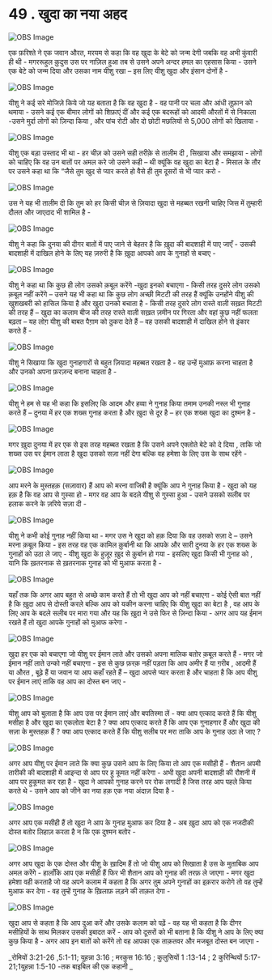 # 49 . खुदा का नया अहद 

![OBS Image](https://cdn.door43.org/obs/jpg/360px/obs-en-49-01.jpg)

एक फ़रिश्ते ने एक जवान औरत, मरयम से कहा कि वह खुदा के बेटे को जन्म देगी जबकि वह अभी कुंवारी ही थी - मगररूहुल क़ुदुस उस पर नाज़िल हुआ तब से उसने अपने अन्दर हमल का एहसास किया - उसने एक बेटे को जन्म दिया और उसका नाम यीशु रखा – इस लिए यीशु खुदा और इंसान दोनों है - 

![OBS Image](https://cdn.door43.org/obs/jpg/360px/obs-en-49-02.jpg)

यीशु ने कई सरे मोजिज़े किये जो यह बताता है कि वह खुदा है - वह पानी पर चला और आंधी तूफ़ान को थमाया - उसने कई एक बीमार लोगों को शिफ़ाएं दीं और कई एक बदरूहों को आदमी औरतों में से निकाला -उसने मुर्दा लोगों को ज़िन्दा किया , और पांच रोटी और दो छोटी मछलियों से 5,000 लोगों को खिलाया -  

![OBS Image](https://cdn.door43.org/obs/jpg/360px/obs-en-49-03.jpg)

यीशु एक बड़ा उस्ताद भी था - हर चीज़ को उसने सही तरीक़े से तालीम दी , सिखाया और समझाया - लोगों को चाहिए कि वह उन बातों पर अमल करे जो उसने कही – थी क्यूंकि वह खुदा का बेटा है - मिसाल के तौर पर उसने कहा था कि “जैसे तुम खुद से प्यार करते हो वैसे  ही तुम दूसरों से भी प्यार करो - 

![OBS Image](https://cdn.door43.org/obs/jpg/360px/obs-en-49-04.jpg)

उस ने यह भी तालीम दी कि तुम को हर किसी चीज़ से ज़ियादा खुदा से महब्बत रखनी चाहिए जिस में तुम्हारी दौलत और जाएदाद भी शामिल है -

![OBS Image](https://cdn.door43.org/obs/jpg/360px/obs-en-49-05.jpg)

यीशु ने कहा कि दुनया की दीगर बातों में पाए जाने से बेहतर है कि ख़ुदा की बादशाही में पाए जाएँ - उसकी बादशाही में दाखिल होने के लिए यह ज़रुरी है कि ख़ुदा आपको आप के गुनाहों से बचाए -   

![OBS Image](https://cdn.door43.org/obs/jpg/360px/obs-en-49-06.jpg)

यीशु ने कहा था कि कुछ ही लोग उसको क़बूल करेंगे -खुदा इनको बचाएगा - किसी तरह दुसरे लोग उसको क़बूल नहीं करेंगे – उसने यह भी कहा था कि कुछ लोग अच्छी मिटटी की तरह हैं क्यूंकि उनहोंने यीशु की  खुशखबरी को हासिल किया है और खुदा उनको बचाता है - किसी तरह दुसरे लोग रास्ते वाली सख़त मिटटी की  तरह हैं – खुदा का कलाम बीज की तरह रास्ते वाली सख़त ज़मीन पर गिरता और वहां कुछ नहीं फलता बढ़ता – यह लोग़ यीशु की बाबत पैग़ाम को ठुकरा देते हैं – वह उसकी बादशाही में दाखिल होने से इंकार करते हैं -    

![OBS Image](https://cdn.door43.org/obs/jpg/360px/obs-en-49-07.jpg)

यीशु ने सिखाया कि खुदा गुनाहगारों से बहुत ज़ियादा महब्बत रखता है - वह उन्हें मुआफ़ करना चाहता है और उनको अपना फ़रज़न्द बनाना चाहता है - 

![OBS Image](https://cdn.door43.org/obs/jpg/360px/obs-en-49-08.jpg)

यीशु ने हम से यह भी कहा कि इसलिए कि आदम और हव्वा ने गुनाह किया तमाम उनकी नस्ल भी गुनाह करते हैं – दुनया में हर एक शख्स गुनाह करता है और ख़ुदा से दूर है – हर एक शख्स खुदा का दुश्मन है -

![OBS Image](https://cdn.door43.org/obs/jpg/360px/obs-en-49-09.jpg)

मगर ख़ुदा दुनया में हर एक से इस तरह महब्बत रखता   है कि उसने अपने एक्लोते बेटे को दे दिया , ताकि जो शख्स उस पर ईमान लाता है खुदा उसको सज़ा नहीं देगा बल्कि वह हमेशा के लिए उस के साथ रहेंगे -

![OBS Image](https://cdn.door43.org/obs/jpg/360px/obs-en-49-10.jpg)

आप मरने के मुस्तहक़ (सज़ावार) हैं आप को मरना वाजिबी है क्यूंकि आप ने गुनाह किया है - खुदा को यह हक़ है कि वह आप से गुस्सा हो - मगर वह आप के बदले यीशु से गुस्सा हुआ - उसने उसको सलीब पर हलाक करने के ज़रिये सज़ा दी -  

![OBS Image](https://cdn.door43.org/obs/jpg/360px/obs-en-49-11.jpg)

यीशु ने कभी कोई गुनाह नहीं किया था - मगर उस ने खुदा को हक़ दिया कि वह उसको सज़ा दे – उसने मरना क़बूल किया - इस तरह वह एक कामिल क़ुर्बानी था कि आपके और सारी दुनया के हर एक शख्स के गुनाहों को उठा ले जाए - यीशु खुदा के हुज़ूर ख़ुद से क़ुर्बान हो गया - इसलिए खुदा किसी भी गुनाह को , यानि कि ख़तरनाक से ख़तरनाक गुनाह को भी मुआफ करता है - 

![OBS Image](https://cdn.door43.org/obs/jpg/360px/obs-en-49-12.jpg)

यहाँ तक कि अगर आप बहुत से अच्छे काम करते हैं तो भी खुदा आप को नहीं बचाएगा - कोई ऐसी बात नहीं है कि ख़ुदा आप से दोस्ती करले बल्कि आप को यकीन करना चाहिए कि यीशु खुदा का बेटा है , वह आप के लिए आप के बदले सलीब पर मारा गया और यह कि ख़ुदा ने उसे फिर से ज़िन्दा किया - अगर आप यह ईमान रखते हैं तो खुदा आपके गुनाहों को मुआफ करेगा -  

![OBS Image](https://cdn.door43.org/obs/jpg/360px/obs-en-49-13.jpg)

खुदा हर एक को बचाएगा जो यीशु पर ईमान लाते और उसको अपना मालिक बतोर क़बूल करते हैं - मगर जो ईमान नहीं लाते उन्को नहीं बचाएगा - इस से कुछ फ़रक़ नहीं पड़ता कि आप अमीर हैं या ग़रीब , आदमी हैं या औरत , बूढ़े हैं या जवान या आप कहाँ रहते हैं – खुदा आपसे प्यार करता है और चाहता है कि आप यीशु पर ईमान लाएं ताकि वह आप का दोस्त बन जाए -  

![OBS Image](https://cdn.door43.org/obs/jpg/360px/obs-en-49-14.jpg)

यीशु आप को बुलाता है कि आप उस पर ईमान लाएं और बपतिस्मा लें - क्या आप एत्काद करते हैं कि यीशु मसीहा है और खुदा का एकलोता बेटा है ? क्या आप एत्काद करते हैं कि आप एक गुनाहगार हैं और खुदा की  सज़ा के मुस्तहक़ हैं ? क्या आप एत्काद करते हैं कि यीशु सलीब पर मरा ताकि आप के गुनाह उठा ले जाए ? 

![OBS Image](https://cdn.door43.org/obs/jpg/360px/obs-en-49-15.jpg)

अगर आप यीशु पर ईमान लाते कि क्या कुछ उसने आप के लिए किया तो आप एक मसीही हैं - शैतान अपमी तारीकी की बादशाही में आइन्दा से आप पर हु कूमत नहीं करेगा - अभी खुदा अपनी बादशाही की  रौशनी में आप पर हुकूमत कर रहा है - खुदा ने आपको गुनाह करने पर रोक लगादी है जिस तरह आप पहले किया करते थे - उसने आप को जीने का नया हक़ एक नया अंदाज़ दिया है -

![OBS Image](https://cdn.door43.org/obs/jpg/360px/obs-en-49-16.jpg)

अगर आप एक मसीही हैं तो खुदा ने आप के गुनाह मुआफ कर दिया है - अब ख़ुदा आप को एक नजदीकी दोस्त बतोर लिहाज़ करता है न कि एक दुश्मन बतोर -

![OBS Image](https://cdn.door43.org/obs/jpg/360px/obs-en-49-17.jpg)

अगर आप खुदा के एक दोस्त और यीशु के ख़ादिम हैं तो जो यीशु आप को सिखाता है उस के मुताबिक आप अमल करेंगे - हालाँकि आप एक मसीही हैं फिर भी शैतान आप को गुनाह की तरफ़ ले जाएगा - मगर खुदा हमेशा वही करताहै जो वह अपने कलाम में कहता है कि अगर तुम अपने गुनाहों का इक़रार करोगे तो वह तुम्हें मुआफ कर देगा - वह तुम्हें गुनाह के ख़िलाफ़ लड़ने की  ताक़त देगा -   

![OBS Image](https://cdn.door43.org/obs/jpg/360px/obs-en-49-18.jpg)

खुदा आप से कहता है कि आप दुआ करें और उसके कलाम को पढ़ें - वह यह भी कहता है कि दीगर मसीहियों के साथ मिलकर उसकी इबादत करें - आप को दूसरों को भी बताना है कि यीशु ने आप के लिए क्या कुछ किया है - अगर आप इन बातों को करेंगे तो वह आपका एक ताक़तवर और मजबूत दोस्त बन जाएगा -

_रोमियों 3:21-26 ,5:1-11; युहन्ना 3:16 ; मरकुस 16:16 ; कुलुसियों 1 :13-14 ; 2 कुरिन्थियों 5:17-21;1युहन्ना 1:5-10 -तक बाइबिल की एक कहानी _